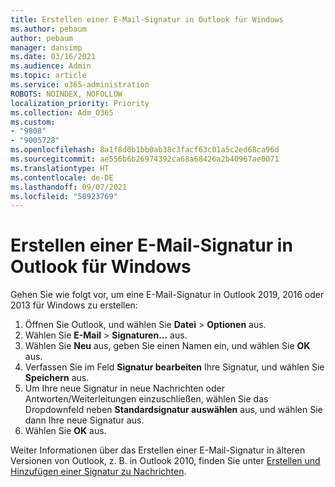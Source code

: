 ```yaml
---
title: Erstellen einer E-Mail-Signatur in Outlook für Windows
ms.author: pebaum
author: pebaum
manager: dansimp
ms.date: 03/16/2021
ms.audience: Admin
ms.topic: article
ms.service: o365-administration
ROBOTS: NOINDEX, NOFOLLOW
localization_priority: Priority
ms.collection: Adm_O365
ms.custom:
- "9808"
- "9005728"
ms.openlocfilehash: 8a1f8d0b1bb0ab38c3facf63c01a5c2ed68ca96d
ms.sourcegitcommit: ae556b6b26974392ca68a68426a2b40967ae0071
ms.translationtype: HT
ms.contentlocale: de-DE
ms.lasthandoff: 09/07/2021
ms.locfileid: "58923769"
---
```

# <a name="create-an-email-signature-in-outlook-for-windows"></a>Erstellen einer E-Mail-Signatur in Outlook für Windows

Gehen Sie wie folgt vor, um eine E-Mail-Signatur in Outlook 2019, 2016 oder 2013 für Windows zu erstellen:

1. Öffnen Sie Outlook, und wählen Sie **Datei** > **Optionen** aus.
1. Wählen Sie **E-Mail** > **Signaturen...** aus.
1. Wählen Sie **Neu** aus, geben Sie einen Namen ein, und wählen Sie **OK** aus.
1. Verfassen Sie im Feld **Signatur bearbeiten** Ihre Signatur, und wählen Sie **Speichern** aus.
1. Um Ihre neue Signatur in neue Nachrichten oder Antworten/Weiterleitungen einzuschließen, wählen Sie das Dropdownfeld neben **Standardsignatur auswählen** aus, und wählen Sie dann Ihre neue Signatur aus.
1. Wählen Sie **OK** aus.

Weiter Informationen über das Erstellen einer E-Mail-Signatur in älteren Versionen von Outlook, z. B. in Outlook 2010, finden Sie unter [Erstellen und Hinzufügen einer Signatur zu Nachrichten](https://support.microsoft.com/office/8ee5d4f4-68fd-464a-a1c1-0e1c80bb27f2#ID0EAADAAA=Office_2007_-_2010).
